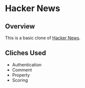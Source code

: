 # Hacker News

## Overview
This is a basic clone of [Hacker News](https://news.ycombinator.com/news).

## Cliches Used
- Authentication
- Comment
- Property
- Scoring
